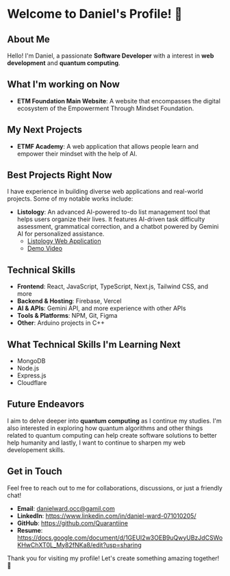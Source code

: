 # Welcome to Daniel's Profile! 🌟

## About Me

Hello! I'm Daniel, a passionate **Software Developer** with a interest in **web development** and **quantum computing**.

## What I'm working on Now

- **ETM Foundation Main Website**: A website that encompasses the digital ecosystem of the Empowerment Through Mindset Foundation.

## My Next Projects
- **ETMF Academy**: A web application that allows people learn and empower their mindset with the help of AI.

## Best Projects Right Now

I have experience in building diverse web applications and real-world projects. Some of my notable works include:

- **Listology**: An advanced AI-powered to-do list management tool that helps users organize their lives. It features AI-driven task difficulty assessment, grammatical correction, and a chatbot powered by Gemini AI for personalized assistance.
  - [Listology Web Application](https://listology.vercel.app)
  - [Demo Video](https://youtu.be/JToXJPwBWj4)

## Technical Skills

- **Frontend**: React, JavaScript, TypeScript, Next.js, Tailwind CSS, and more
- **Backend & Hosting**: Firebase, Vercel
- **AI & APIs**: Gemini API, and more experience with other APIs
- **Tools & Platforms**: NPM, Git, Figma
- **Other**: Arduino projects in C++

## What Technical Skills I'm Learning Next
- MongoDB
- Node.js
- Express.js
- Cloudflare

## Future Endeavors

I aim to delve deeper into **quantum computing** as I continue my studies. I'm also interested in exploring how quantum algorithms and other things related to quantum computing can help create software solutions to better help humanity and lastly, I want to continue to sharpen my web developement skills.

## Get in Touch

Feel free to reach out to me for collaborations, discussions, or just a friendly chat!

- **Email**: danielward.occ@gamil.com
- **LinkedIn**: https://www.linkedin.com/in/daniel-ward-071010205/
- **GitHub**: https://github.com/Quarantiine
- **Resume**: https://docs.google.com/document/d/1GEUI2w3OEB9uQwyUBzJdCSWoKHwChXT0L_My82fNKa8/edit?usp=sharing

Thank you for visiting my profile! Let's create something amazing together! 🚀
